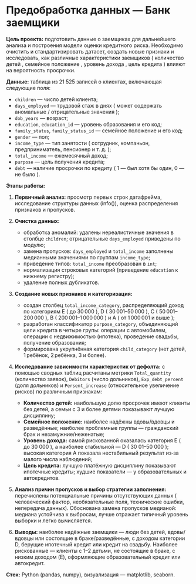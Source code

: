 # Предобработка данных — Банк заемщики

**Цель проекта:** подготовить данные о заемщиках для дальнейшего анализа и построения модели оценки кредитного риска. Необходимо очистить и стандартизировать датасет, создать новые признаки и исследовать, как различные характеристики заемщиков ( количество детей , семейное положение , уровень дохода , цель кредита ) влияют на вероятность просрочки.

**Данные:** таблица из 21 525 записей о клиентах, включающая следующие поля:  
- `children` — число детей клиента;  
- `days_employed` — трудовой стаж в днях ( может содержать аномальные / отрицательные значения );  
- `dob_years` — возраст;  
- `education`, `education_id` — уровень образования и его код;  
- `family_status`, `family_status_id` — семейное положение и его код;  
- `gender` — пол;  
- `income_type` — тип занятости ( сотрудник, компаньон, предприниматель, пенсионер и т. д. );  
- `total_income` — ежемесячный доход;  
- `purpose` — цель получения кредита;  
- `debt` — наличие просрочки по кредиту ( 1 — был хотя бы один, 0 — не было ).

**Этапы работы:**

1. **Первичный анализ:** просмотр первых строк датафрейма, исследование структуры данных (info()), оценка распределения признаков и пропусков.

2. **Очистка данных:**  
   - обработка аномалий: удалены нереалистичные значения в столбце `children`; отрицательные `days_employed` приведены по модулю;  
   - замена пропусков: `days_employed` и `total_income` заполнены медианными значениями по группам `income_type`;  
   - приведение типов: `total_income` преобразован в `int`;  
   - нормализация строковых категорий (приведение `education` к нижнему регистру);  
   - удаление полных дубликатов.

3. **Создание новых признаков и категоризация:**  
   - создан столбец `total_income_category`, распределяющий доход по категориям E ( до 30 000 ), D ( 30 001–50 000 ), C ( 50 001–200 000 ), B ( 200 001–1 000 000 ) и A ( от 1 000 001 и выше );  
   - разработан классификатор `purpose_category`, объединяющий цели кредита в четыре групы: операции с автомобилем, операции с недвижимостью (ипотека), проведение свадьбы, получение образования;  
   - формирована укрупнённая категория `child_category` (нет детей, 1 ребёнок, 2 ребёнка, 3 и более).

4. **Исследование зависимости характеристик от дефолта:** с помощью сводных таблиц расчитаны метрики `Total_quantity` (количество заявок), `Debitors` (число дольников), `Exp_debt_percent` (доля дольников) и `Persent_increase` (относительное увеличение рисков) по различным признакам:
   - **Количество детей:** наибольшую долю просрочек имеют клиенты без детей, а семьи с 3 и более детями показывают лучшую дисциплину;  
   - **Семейное положение:** наиболее надёжны вдовы/вдовцы и разведённые; наиболее проблемные группы — гражданский брак и незамужние/неженатые;  
   - **Уровень дохода:** самой рискованной оказалась категория E ( до 30 000 ), а наиболее стабильной — D ( 30 01–50 000 ); высокая категория A показала нестабильный результат из‑за малого числа наблюдений;  
   - **Цель кредита:** лучшую платёжную дисциплину показывают ипотечные кредиты; худшие показатели — у образовательных и автокредитов.

5. **Анализ причин пропусков и выбор стратегии заполнения:** перечислены потенциальные причины отсутствующих данных ( человеческий фактор, необязательные поля, технические ошибки, непередача данных). Обоснована замена пропусков медианой: медиана устойчива к выбросам, лучше отражает типичный уровень выборки и легко вычисляется.

6. **Выводы:** наиболее надёжные заемщики — люди без детей, вдовы/вдовцы или состоящие в браке/разведённые, с доходом категории D, берущие ипотечный кредит или кредит на свадьбу. Наиболее рискованные — клиенты с 1–2 детьми, не состоящие в браке, с низким доходом (E), оформляющие образовательный кредит или автокредит.

**Стек:** Python (pandas, numpy), визуализация — matplotlib, seaborn.
